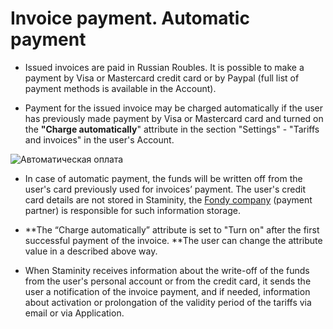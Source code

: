 # Invoice payment. Automatic payment

* Issued invoices are paid in Russian Roubles. It is possible to make a payment by Visa or Mastercard credit card or by Paypal \(full list of payment methods is available in the Account\).

* Payment for the issued invoice may be charged automatically if the user has previously made payment by Visa or Mastercard card and turned on the **"Charge automatically**" attribute in the section "Settings" - "Tariffs and invoices" in the user's Account.

![Автоматическая оплата](http://264710.selcdn.ru/assets/images/_new/tariffs/tariff-auto-payments.png)

* In case of automatic payment, the funds will be written off from the user's card previously used for invoices’ payment. The user's credit card details are not stored in Staminity, the [Fondy company](https://fondy.eu) \(payment partner\) is responsible for such information storage.

* **The “Charge automatically” attribute is set to "Turn on" after the first successful payment of the invoice. **The user can change the attribute value in a described above way.

* When Staminity receives information about the write-off of the funds from the user's personal account or from the credit card, it sends the user a notification of the invoice payment, and if needed, information about activation or prolongation of the validity period of the tariffs via email or via Application.



